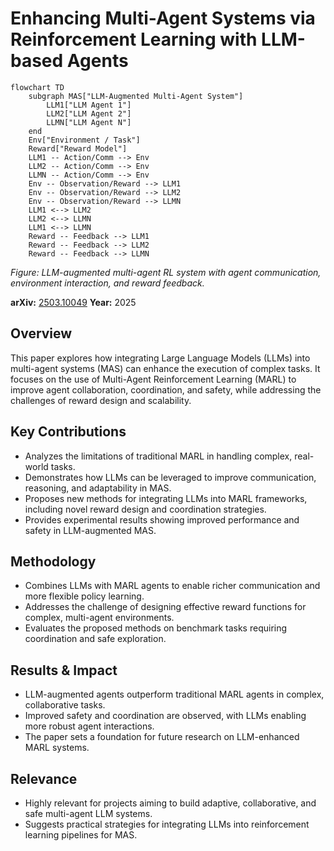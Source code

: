 # Enhancing Multi-Agent Systems via Reinforcement Learning with LLM-based Agents

```mermaid
flowchart TD
    subgraph MAS["LLM-Augmented Multi-Agent System"]
        LLM1["LLM Agent 1"]
        LLM2["LLM Agent 2"]
        LLMN["LLM Agent N"]
    end
    Env["Environment / Task"]
    Reward["Reward Model"]
    LLM1 -- Action/Comm --> Env
    LLM2 -- Action/Comm --> Env
    LLMN -- Action/Comm --> Env
    Env -- Observation/Reward --> LLM1
    Env -- Observation/Reward --> LLM2
    Env -- Observation/Reward --> LLMN
    LLM1 <--> LLM2
    LLM2 <--> LLMN
    LLM1 <--> LLMN
    Reward -- Feedback --> LLM1
    Reward -- Feedback --> LLM2
    Reward -- Feedback --> LLMN
```

*Figure: LLM-augmented multi-agent RL system with agent communication, environment interaction, and reward feedback.*

**arXiv:** [2503.10049](https://arxiv.org/abs/2503.10049)
**Year:** 2025

## Overview
This paper explores how integrating Large Language Models (LLMs) into multi-agent systems (MAS) can enhance the execution of complex tasks. It focuses on the use of Multi-Agent Reinforcement Learning (MARL) to improve agent collaboration, coordination, and safety, while addressing the challenges of reward design and scalability.

## Key Contributions
- Analyzes the limitations of traditional MARL in handling complex, real-world tasks.
- Demonstrates how LLMs can be leveraged to improve communication, reasoning, and adaptability in MAS.
- Proposes new methods for integrating LLMs into MARL frameworks, including novel reward design and coordination strategies.
- Provides experimental results showing improved performance and safety in LLM-augmented MAS.

## Methodology
- Combines LLMs with MARL agents to enable richer communication and more flexible policy learning.
- Addresses the challenge of designing effective reward functions for complex, multi-agent environments.
- Evaluates the proposed methods on benchmark tasks requiring coordination and safe exploration.

## Results & Impact
- LLM-augmented agents outperform traditional MARL agents in complex, collaborative tasks.
- Improved safety and coordination are observed, with LLMs enabling more robust agent interactions.
- The paper sets a foundation for future research on LLM-enhanced MARL systems.

## Relevance
- Highly relevant for projects aiming to build adaptive, collaborative, and safe multi-agent LLM systems.
- Suggests practical strategies for integrating LLMs into reinforcement learning pipelines for MAS.
